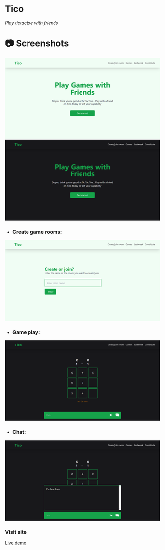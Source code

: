 # Tico
_Play tictactoe with friends_

# 📷 Screenshots

<img src="./public/shots/home_light.png" />
<img src="./public/shots/home.png" />

- ### Create game rooms:
<img src="./public/shots/room.png" />

- ### Game play:
<img src="./public/shots/game.png" />

- ### Chat:
<img src="./public/shots/chat.png" />

### Visit site
[Live demo](https://silent-lofty-geese.glitch.me)
